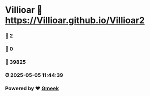 # Villioar :link: https://Villioar.github.io/Villioar2 
### :page_facing_up: [2](https://Villioar.github.io/Villioar2/tag.html) 
### :speech_balloon: 0 
### :hibiscus: 39825 
### :alarm_clock: 2025-05-05 11:44:39 
### Powered by :heart: [Gmeek](https://github.com/Meekdai/Gmeek)
